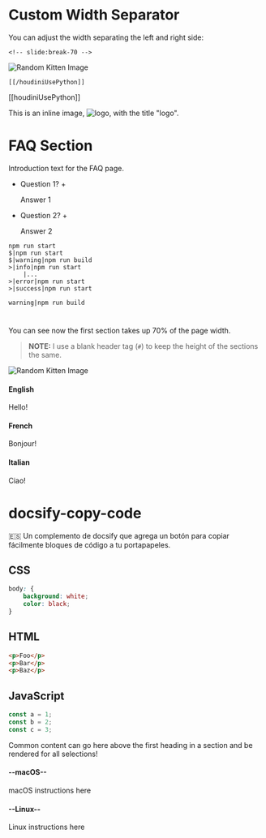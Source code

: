 # Custom Width Separator

You can adjust the width separating the left and right side:

```
<!-- slide:break-70 -->
```

![Random Kitten Image](https://placekitten.com/350/400)


```
[[/houdiniUsePython]]
```
[[houdiniUsePython]]

This is an inline image, ![](docsify.png 'logo'), with the title "logo".

# FAQ Section

Introduction text for the FAQ page.

+ Question 1? +

  Answer 1

+ Question 2? +

  Answer 2


```terminal
npm run start
$|npm run start
$|warning|npm run build
>|info|npm run start
    |...
>|error|npm run start
>|success|npm run start

warning|npm run build
```


<!-- slide:break-70 -->

# 

You can see now the first section takes up 70% of the page width.

> **NOTE:** I use a blank header tag (`#`) to keep the height of the sections the same.

![Random Kitten Image](https://placekitten.com/200/300)


<!-- tabs:start -->

#### **English**

Hello!

#### **French**

Bonjour!

#### **Italian**

Ciao!

<!-- tabs:end -->


# docsify-copy-code

:es: Un complemento de docsify que agrega un botón para copiar fácilmente bloques de código a tu portapapeles.

## CSS

```css
body: {
    background: white;
    color: black;
}
```

## HTML

```html
<p>Foo</p>
<p>Bar</p>
<p>Baz</p>
```

## JavaScript

```javascript
const a = 1;
const b = 2;
const c = 3;
```


<!-- select:start -->
<!-- select-menu-labels: Operating System -->

Common content can go here above the first heading in a section and be rendered for all selections!

#### --macOS--

macOS instructions here

#### --Linux--

Linux instructions here

<!-- select:end -->